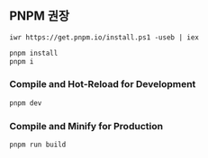## PNPM 권장

```power shell
iwr https://get.pnpm.io/install.ps1 -useb | iex
```

```sh
pnpm install
pnpm i
```

### Compile and Hot-Reload for Development

```sh
pnpm dev
```

### Compile and Minify for Production

```sh
pnpm run build
```
